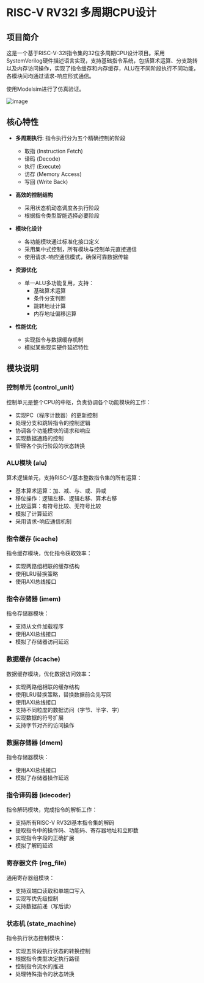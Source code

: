 # RISC-V RV32I 多周期CPU设计

## 项目简介
这是一个基于RISC-V-32I指令集的32位多周期CPU设计项目。采用SystemVerilog硬件描述语言实现，支持基础指令系统，包括算术运算、分支跳转以及内存访问操作，实现了指令缓存和内存缓存，ALU在不同阶段执行不同功能，各模块间均通过请求-响应形式通信。

使用Modelsim进行了仿真验证。

![image](https://github.com/user-attachments/assets/52b76d8e-1400-4e2a-85b7-5071cf069289)

## **核心特性**
- **多周期执行**: 指令执行分为五个精确控制的阶段
  - 取指 (Instruction Fetch)
  - 译码 (Decode)
  - 执行 (Execute)
  - 访存 (Memory Access)
  - 写回 (Write Back)

- **高效的控制结构**
  - 采用状态机动态调度各执行阶段
  - 根据指令类型智能选择必要阶段

- **模块化设计**
  - 各功能模块通过标准化接口定义
  - 采用集中式控制，所有模块与控制单元直接通信
  - 使用请求-响应通信模式，确保可靠数据传输

- **资源优化**
  - 单一ALU多功能复用，支持：
    - 基础算术运算
    - 条件分支判断
    - 跳转地址计算
    - 内存地址偏移运算

- **性能优化**
  - 实现指令与数据缓存机制
  - 模拟某些现实硬件延迟特性

## 模块说明

### 控制单元 (control_unit)
控制单元是整个CPU的中枢，负责协调各个功能模块的工作：
- 实现PC（程序计数器）的更新控制
- 处理分支和跳转指令的控制逻辑
- 协调各个功能模块的请求和响应
- 实现数据通路的控制
- 管理各个执行阶段的状态转换

### ALU模块 (alu)
算术逻辑单元，支持RISC-V基本整数指令集的所有运算：
- 基本算术运算：加、减、与、或、异或
- 移位操作：逻辑左移、逻辑右移、算术右移
- 比较运算：有符号比较、无符号比较
- 模拟了计算延迟
- 采用请求-响应通信机制

### 指令缓存 (icache)
指令缓存模块，优化指令获取效率：
- 实现两路组相联的缓存结构
- 使用LRU替换策略
- 使用AXI总线接口

### 指令存储器 (imem)
指令存储器模块：
- 支持从文件加载程序
- 使用AXI总线接口
- 模拟了存储器访问延迟

### 数据缓存 (dcache)
数据缓存模块，优化数据访问效率：
- 实现两路组相联的缓存结构
- 使用LRU替换策略，替换数据前会先写回
- 使用AXI总线接口
- 支持不同粒度的数据访问（字节、半字、字）
- 实现数据的符号扩展
- 支持字节对齐的访问操作

### 数据存储器 (dmem)
指令存储器模块：
- 使用AXI总线接口
- 模拟了存储器操作延迟

### 指令译码器 (idecoder)
指令解码模块，完成指令的解析工作：
- 支持所有RISC-V RV32I基本指令集的解码
- 提取指令中的操作码、功能码、寄存器地址和立即数
- 实现指令字段的正确扩展
- 模拟了解码延迟

### 寄存器文件 (reg_file)
通用寄存器组模块：
- 支持双端口读取和单端口写入
- 实现写优先级控制
- 支持数据前递（写后读）

### 状态机 (state_machine)
指令执行状态控制模块：
- 实现五阶段执行状态的转换控制
- 根据指令类型决定执行路径
- 控制指令流水的推进
- 处理特殊指令的状态转换

